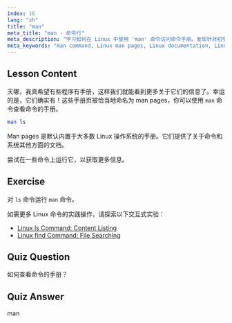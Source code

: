 ```yaml
---
index: 16
lang: "zh"
title: "man"
meta_title: "man - 命令行"
meta_description: "学习如何在 Linux 中使用 'man' 命令访问命令手册。发现针对初学者的基本 Linux 文档，并提高您的命令行技能。"
meta_keywords: "man command, Linux man pages, Linux documentation, Linux tutorial, command line guide, beginner Linux"
---
```


## Lesson Content

天哪，我真希望有些程序有手册，这样我们就能看到更多关于它们的信息了。幸运的是，它们确实有！这些手册页被恰当地命名为 man pages，你可以使用 `man` 命令查看命令的手册。

```bash
man ls
```

Man pages 是默认内置于大多数 Linux 操作系统的手册。它们提供了关于命令和系统其他方面的文档。

尝试在一些命令上运行它，以获取更多信息。

## Exercise

对 `ls` 命令运行 `man` 命令。

如需更多 Linux 命令的实践操作，请探索以下交互式实验：

- [Linux ls Command: Content Listing](https://labex.io/zh/labs/linux-linux-ls-command-content-listing-219205)
- [Linux find Command: File Searching](https://labex.io/zh/labs/linux-linux-find-command-file-searching-219191)

## Quiz Question

如何查看命令的手册？

## Quiz Answer

man
